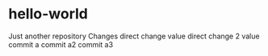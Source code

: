 # hello-world
Just another repository
Changes 
direct change value
direct change 2 value
commit a
commit a2
commit a3
